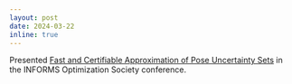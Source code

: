 ```yaml
---
layout: post
date: 2024-03-22
inline: true
---
```

Presented [Fast and Certifiable Approximation of Pose Uncertainty Sets](https://drive.google.com/file/d/1skXvo_CSFbxy3Xj7tb7B7yKW_3i92kHE/view?usp=drive_link) in the INFORMS Optimization Society conference.